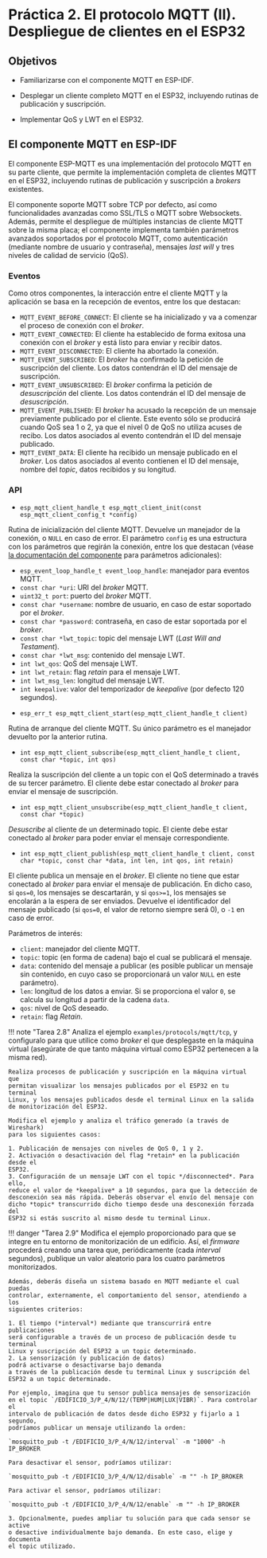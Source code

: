 # Práctica 2. El protocolo MQTT (II). Despliegue de clientes en el ESP32

## Objetivos

* Familiarizarse con el componente MQTT en ESP-IDF.

* Desplegar un cliente completo MQTT en el ESP32, incluyendo rutinas de publicación y suscripción.

* Implementar QoS y LWT en el ESP32.

## El componente MQTT en ESP-IDF

El componente ESP-MQTT es una implementación del protocolo MQTT en su parte
cliente, que permite la implementación completa de clientes MQTT en el ESP32,
incluyendo rutinas de publicación y suscripción a *brokers* existentes.

El componente soporte MQTT sobre TCP por defecto, así como funcionalidades 
avanzadas como SSL/TLS o MQTT sobre Websockets. Además, permite el despliegue
de múltiples instancias de cliente MQTT sobre la misma placa; el componente
implementa también parámetros avanzados soportados por el protocolo MQTT, como
autenticación (mediante nombre de usuario y contraseña), mensajes *last will* y
tres niveles de calidad de servicio (QoS).

### Eventos

Como otros componentes, la interacción entre el cliente MQTT y la aplicación
se basa en la recepción de eventos, entre los que destacan:

* `MQTT_EVENT_BEFORE_CONNECT`: El cliente se ha inicializado y va a comenzar el
proceso de conexión con el *broker*.
* `MQTT_EVENT_CONNECTED`: El cliente ha establecido de forma exitosa una conexión 
con el *broker* y está listo para enviar y recibir datos.
* `MQTT_EVENT_DISCONNECTED`: El cliente ha abortado la conexión.
* `MQTT_EVENT_SUBSCRIBED`: El *broker* ha confirmado la petición de suscripción
del cliente. Los datos contendrán el ID del mensaje de suscripción.
* `MQTT_EVENT_UNSUBSCRIBED`: El *broker* confirma la petición de *desuscripción*
del cliente. Los datos contendrán el ID del mensaje de *desuscripción*.
* `MQTT_EVENT_PUBLISHED`: El *broker* ha acusado la recepción de un mensaje
previamente publicado por el cliente. Este evento sólo se producirá cuando QoS sea
1 o 2, ya que el nivel 0 de QoS no utiliza acuses de recibo. Los datos asociados
al evento contendrán el ID del mensaje publicado.
* `MQTT_EVENT_DATA`: El cliente ha recibido un mensaje publicado en el *broker*.
Los datos asociados al evento contienen el ID del mensaje, nombre del *topic*,
datos recibidos y su longitud. 

### API

* `esp_mqtt_client_handle_t esp_mqtt_client_init(const esp_mqtt_client_config_t *config)`

Rutina de inicialización del cliente MQTT. Devuelve un manejador de la conexión,
o `NULL` en caso de error. El parámetro `config` es una estructura con los 
parámetros que regirán la conexión, entre los que destacan 
(véase [la documentación del componente](https://docs.espressif.com/projects/esp-idf/en/latest/esp32/api-reference/protocols/mqtt.html#_CPPv424esp_mqtt_client_config_t)
para parámetros adicionales):

  - `esp_event_loop_handle_t event_loop_handle`: manejador para eventos MQTT.
  - `const char *uri`: URI del *broker* MQTT.
  - `uint32_t port`: puerto del *broker* MQTT.
  - `const char *username`: nombre de usuario, en caso de estar soportado por el
  *broker*.
  - `const char *password`: contraseña, en caso de estar soportada por el *broker*.
  - `const char *lwt_topic`: topic del mensaje LWT (*Last Will and Testament*).
  - `const char *lwt_msg`: contenido del mensaje LWT.
  - `int lwt_qos`: QoS del mensaje LWT.
  - `int lwt_retain`: flag *retain* para el mensaje LWT.
  - `int lwt_msg_len`: longitud del mensaje LWT.
  - `int keepalive`: valor del temporizador de *keepalive* (por defecto 120 segundos).

* `esp_err_t esp_mqtt_client_start(esp_mqtt_client_handle_t client)`

Rutina de arranque del cliente MQTT. Su único parámetro es el manejador devuelto 
por la anterior rutina.

* `int esp_mqtt_client_subscribe(esp_mqtt_client_handle_t client, const char *topic, int qos)`

Realiza la suscripción del cliente a un topic con el QoS determinado a través de 
su tercer parámetro. El cliente debe estar conectado al *broker* para enviar
el mensaje de suscripción.

* `int esp_mqtt_client_unsubscribe(esp_mqtt_client_handle_t client, const char *topic)`

*Desuscribe* al cliente de un determinado topic. El ciente debe estar conectado
al *broker* para poder enviar el mensaje correspondiente.

* `int esp_mqtt_client_publish(esp_mqtt_client_handle_t client, const char *topic, const char *data, int len, int qos, int retain)`

El cliente publica un mensaje en el *broker*. El cliente no tiene que estar conectado
al *broker* para enviar el mensaje de publicación. En dicho caso, si `qos=0`, los
mensajes se descartarán, y si `qos>=1`, los mensajes se encolarán a la espera de 
ser enviados. Devuelve el identificador del mensaje publicado (si `qos=0`, el valor
de retorno siempre será 0), o `-1` en caso de error.

Parámetros de interés:

  - `client`: manejador del cliente MQTT.
  - `topic`: topic (en forma de cadena) bajo el cual se publicará el mensaje.
  - `data`: contenido del mensaje a publicar (es posible publicar un mensaje sin
  contenido, en cuyo caso se proporcionará un valor `NULL` en este parámetro).
  - `len`: longitud de los datos a enviar. Si se proporciona el valor `0`, se calcula
  su longitud a partir de la cadena `data`.
  - `qos`: nivel de QoS deseado.
  - `retain`: flag *Retain*.

!!! note "Tarea 2.8"
    Analiza el ejemplo `examples/protocols/mqtt/tcp`, y configuralo para que 
    utilice como *broker* el que desplegaste en la máquina virtual (asegúrate
    de que tanto máquina virtual como ESP32 pertenecen a la misma red).
    
    Realiza procesos de publicación y suscripción en la máquina virtual que 
    permitan visualizar los mensajes publicados por el ESP32 en tu terminal
    Linux, y los mensajes publicados desde el terminal Linux en la salida
    de monitorización del ESP32.

    Modifica el ejemplo y analiza el tráfico generado (a través de Wireshark)
    para los siguientes casos:

    1. Publicación de mensajes con niveles de QoS 0, 1 y 2.
    2. Activación o desactivación del flag *retain* en la publicación desde el
    ESP32.
    3. Configuración de un mensaje LWT con el topic */disconnected*. Para ello,
    reduce el valor de *keepalive* a 10 segundos, para que la detección de 
    desconexión sea más rápida. Deberás observar el envío del mensaje con 
    dicho *topic* transcurrido dicho tiempo desde una desconexión forzada del
    ESP32 si estás suscrito al mismo desde tu terminal Linux.

!!! danger "Tarea 2.9"
    Modifica el ejemplo proporcionado para que se integre en tu entorno de 
    monitorización de un edificio. Así, el *firmware* procederá creando una
    tarea que, periódicamente (cada *interval* segundos), publique un valor
    aleatorio para los cuatro parámetros monitorizados.

    Además, deberás diseña un sistema basado en MQTT mediante el cual puedas 
    controlar, externamente, el comportamiento del sensor, atendiendo a los
    siguientes criterios:

    1. El tiempo (*interval*) mediante que transcurrirá entre publicaciones
    será configurable a través de un proceso de publicación desde tu terminal 
    Linux y suscripción del ESP32 a un topic determinado.
    2. La sensorización (y publicación de datos) 
    podrá activarse o desactivarse bajo demanda
    a través de la publicación desde tu terminal Linux y suscripción del 
    ESP32 a un topic determinado.

    Por ejemplo, imagina que tu sensor publica mensajes de sensorización
    en el topic `/EDIFICIO_3/P_4/N/12/(TEMP|HUM|LUX|VIBR)`. Para controlar el 
    intervalo de publicación de datos desde dicho ESP32 y fijarlo a 1 segundo, 
    podríamos publicar un mensaje utilizando la orden:

    `mosquitto_pub -t /EDIFICIO_3/P_4/N/12/interval` -m "1000" -h IP_BROKER

    Para desactivar el sensor, podríamos utilizar:

    `mosquitto_pub -t /EDIFICIO_3/P_4/N/12/disable` -m "" -h IP_BROKER

    Para activar el sensor, podríamos utilizar:

    `mosquitto_pub -t /EDIFICIO_3/P_4/N/12/enable` -m "" -h IP_BROKER

    3. Opcionalmente, puedes ampliar tu solución para que cada sensor se active
    o desactive individualmente bajo demanda. En este caso, elige y documenta
    el topic utilizado.
